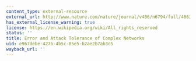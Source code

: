 ```yaml
---
content_type: external-resource
external_url: http://www.nature.com/nature/journal/v406/n6794/full/406378a0.html
has_external_license_warning: true
license: https://en.wikipedia.org/wiki/All_rights_reserved
status: ''
title: Error and Attack Tolerance of Complex Networks
uid: e967debe-427b-4b5c-85e5-b2ae2b7ab3c5
wayback_url: ''
---
```

